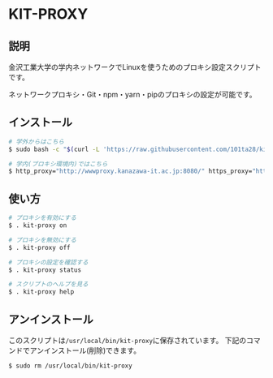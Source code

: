 # KIT-PROXY

## 説明

金沢工業大学の学内ネットワークでLinuxを使うためのプロキシ設定スクリプトです。

ネットワークプロキシ・Git・npm・yarn・pipのプロキシの設定が可能です。

## インストール

```bash
# 学外からはこちら
$ sudo bash -c "$(curl -L 'https://raw.githubusercontent.com/101ta28/kit-proxy/main/install.sh')"

# 学内(プロキシ環境内)ではこちら
$ http_proxy="http://wwwproxy.kanazawa-it.ac.jp:8080/" https_proxy="http://wwwproxy.kanazawa-it.ac.jp:8080/" sudo -E bash -c "$(curl -L 'https://raw.githubusercontent.com/101ta28/kit-proxy/main/install.sh')" && unset http_proxy https_proxy
```

## 使い方

```bash
# プロキシを有効にする
$ . kit-proxy on

# プロキシを無効にする
$ . kit-proxy off

# プロキシの設定を確認する
$ . kit-proxy status

# スクリプトのヘルプを見る
$ . kit-proxy help
```

## アンインストール

このスクリプトは`/usr/local/bin/kit-proxy`に保存されています。
下記のコマンドでアンインストール(削除)できます。

```bash
$ sudo rm /usr/local/bin/kit-proxy
```
